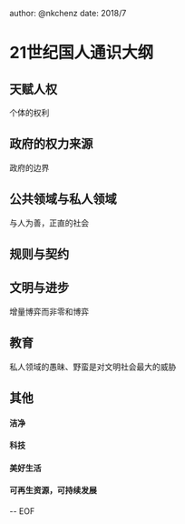 author: @nkchenz date: 2018/7
 

# 21世纪国人通识大纲


## 天赋人权

个体的权利

## 政府的权力来源

政府的边界

## 公共领域与私人领域

与人为善，正直的社会

## 规则与契约


## 文明与进步

增量博弈而非零和博弈


## 教育

私人领域的愚昧、野蛮是对文明社会最大的威胁



## 其他

#### 洁净

#### 科技

#### 美好生活

#### 可再生资源，可持续发展


-- EOF


